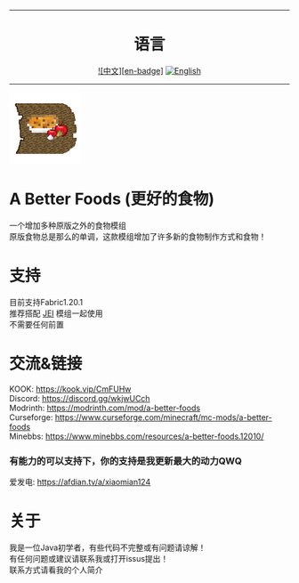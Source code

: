 ------

<div align="center">

# 语言

[![中文][en-badge]](README.md) [![English](https://img.shields.io/badge/lang-中文-red.svg)](README_en.md)

</div>

------
![image](https://github.com/xiaomian124/A-Better-Foods/blob/c2cdea01ae0df7a517c634321db7084a83199030/src/main/resources/icon.png)
# A Better Foods (更好的食物)
一个增加多种原版之外的食物模组  
原版食物总是那么的单调，这款模组增加了许多新的食物制作方式和食物！  
# 支持
目前支持Fabric1.20.1  
推荐搭配 [JEI](https://modrinth.com/mod/jei) 模组一起使用  
不需要任何前置  
# 交流&链接
KOOK: https://kook.vip/CmFUHw  
Discord: https://discord.gg/wkjwUCch  
Modrinth: https://modrinth.com/mod/a-better-foods  
Curseforge: https://www.curseforge.com/minecraft/mc-mods/a-better-foods  
Minebbs: https://www.minebbs.com/resources/a-better-foods.12010/
### 有能力的可以支持下，你的支持是我更新最大的动力QWQ ###
爱发电: https://afdian.tv/a/xiaomian124
# 关于
我是一位Java初学者，有些代码不完整或有问题请谅解！  
有任何问题或建议请联系我或打开issus提出！  
联系方式请看我的个人简介  
